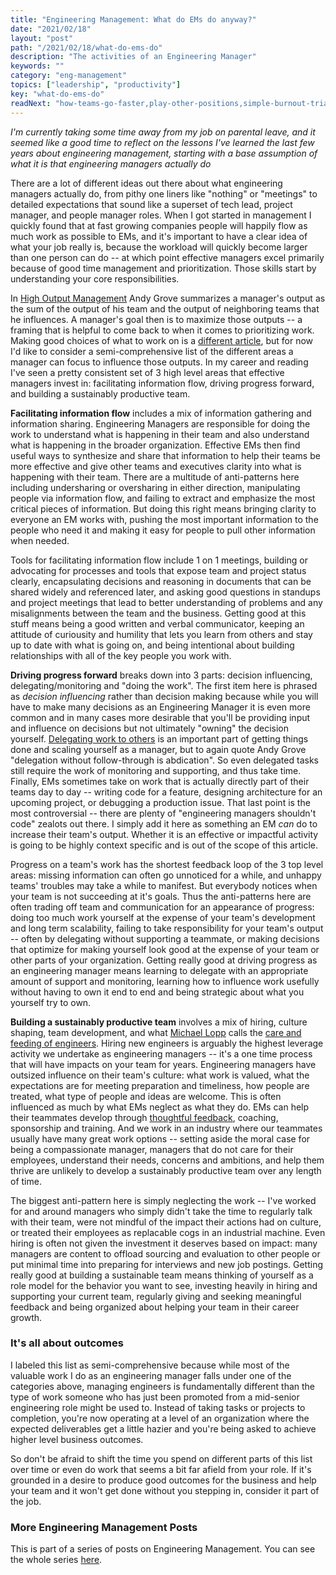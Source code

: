 ```yaml
---
title: "Engineering Management: What do EMs do anyway?"
date: "2021/02/18"
layout: "post"
path: "/2021/02/18/what-do-ems-do"
description: "The activities of an Engineering Manager"
keywords: ""
category: "eng-management"
topics: ["leadership", "productivity"]
key: "what-do-ems-do"
readNext: "how-teams-go-faster,play-other-positions,simple-burnout-triage"
---
```


*I'm currently taking some time away from my job on parental leave, and it seemed like a good time to reflect on the lessons I've learned the last few years about engineering management, starting with a base assumption of what it is that engineering managers actually do*

There are a lot of different ideas out there about what engineering managers actually do, from pithy one liners like "nothing" or "meetings" to detailed expectations that sound like a superset of tech lead, project manager, and people manager roles.  When I got started in management I quickly found that at fast growing companies people will happily flow as much work as possible to EMs, and it's important to have a clear idea of what your job really is, because the workload will quickly become larger than one person can do -- at which point effective managers excel primarily because of good time management and prioritization.  Those skills start by understanding your core responsibilities.  

In [High Output Management](https://amzn.to/2ZvSXnP) Andy Grove summarizes a manager's output as the sum of the output of his team and the output of neighboring teams that he influences.  A manager's goal then is to maximize those outputs -- a framing that is helpful to come back to when it comes to prioritizing work.  Making good choices of what to work on is a [different article](https://benmccormick.org/2021/02/21/ems-choosing-what-to-work-on), but for now I'd like to consider a semi-comprehensive list of the different areas a manager can focus to influence those outputs. In my career and reading I've seen a pretty consistent set of 3 high level areas that effective managers invest in: facilitating information flow, driving progress forward, and building a sustainably productive team. 

**Facilitating information flow** includes a mix of information gathering and information sharing.  Engineering Managers are responsible for doing the work to understand what is happening in their team and also understand what is happening in the broader organization.  Effective EMs then find useful ways to synthesize and share that information to help their teams be more effective and give other teams and executives clarity into what is happening with their team.  There are a multitude of anti-patterns here including undersharing or oversharing in either direction, manipulating people via information flow, and failing to extract and emphasize the most critical pieces of information.  But doing this right means bringing clarity to everyone an EM works with, pushing the most important information to the people who need it and making it easy for people to pull other information when needed.

Tools for facilitating information flow include 1 on 1 meetings, building or advocating for processes and tools that expose team and project status clearly, encapsulating decisions and reasoning in documents that can be shared widely and referenced later, and asking good questions in standups and project meetings that lead to better understanding of problems and any misalignments between the team and the business.  Getting good at this stuff means being a good written and verbal communicator, keeping an attitude of curiousity and humility that lets you learn from others and stay up to date with what is going on, and being intentional about building relationships with all of the key people you work with.  

**Driving progress forward** breaks down into 3 parts: decision influencing, delegating/monitoring and "doing the work".  The first item here is phrased as *decision influencing* rather than decision making because while you will have to make many decisions as an Engineering Manager it is even more common and in many cases more desirable that you'll be providing input and influence on decisions but not ultimately "owning" the decision yourself.  [Delegating work to others](/2021/02/26/ems-how-to-delegate) is an important part of getting things done and scaling yourself as a manager, but to again quote Andy Grove "delegation without follow-through is abdication".  So even delegated tasks still require the work of monitoring and supporting, and thus take time.  Finally, EMs sometimes take on work that is actually directly part of their teams day to day -- writing code for a feature, designing architecture for an upcoming project, or debugging a production issue.  That last point is the most controversial -- there are plenty of "engineering managers shouldn't code" zealots out there.  I simply add it here as something an EM *can* do to increase their team's output.  Whether it is an effective or impactful activity is going to be highly context specific and is out of the scope of this article.  

Progress on a team's work has the shortest feedback loop of the 3 top level areas: missing information can often go unnoticed for a while, and unhappy teams' troubles may take a while to manifest.  But everybody notices when your team is not succeeding at it's goals.  Thus the anti-patterns here are often trading off team and communication for an appearance of progress: doing too much work yourself at the expense of your team's development and long term scalability, failing to take responsibility for your team's output -- often by delegating without supporting a teammate, or making decisions that optimize for making yourself look good at the expense of your team or other parts of your organization.  Getting really good at driving progress as an engineering manager means learning to delegate with an appropriate amount of support and monitoring, learning how to influence work usefully without having to own it end to end and being strategic about what you yourself try to own.  

**Building a sustainably productive team** involves a mix of hiring, culture shaping, team development, and what [Michael Lopp](https://twitter.com/rands) calls the [care and feeding of engineers](https://randsinrepose.com/archives/bored-people-quit/#:~:text=care%20and%20feeding%20of%20engineers).  Hiring new engineers is arguably the highest leverage activity we undertake as engineering managers -- it's a one time process that will have impacts on your team for years.  Engineering managers have outsized influence on their team's culture: what work is valued, what the expectations are for meeting preparation and timeliness, how people are treated, what type of people and ideas are welcome.  This is often influenced as much by what EMs neglect as what they do.  EMs can help their teammates develop through [thoughtful feedback](/2021/03/07/ems-how-to-give-feedback), coaching, sponsorship and training.  And we work in an industry where our teammates usually have many great work options -- setting aside the moral case for being a compassionate manager, managers that do not care for their employees, understand their needs, concerns and ambitions, and help them thrive are unlikely to develop a sustainably productive team over any length of time.  

The biggest anti-pattern here is simply neglecting the work -- I've worked for and around managers who simply didn't take the time to regularly talk with their team, were not mindful of the impact their actions had on culture, or treated their employees as replacable cogs in an industrial machine.  Even hiring is often not given the investment it deserves based on impact: many managers are content to offload sourcing and evaluation to other people or put minimal time into preparing for interviews and new job postings.  Getting really good at building a sustainable team means thinking of yourself as a role model for the behavior you want to see, investing heavily in hiring and supporting your current team, regularly giving and seeking meaningful feedback and being organized about helping your team in their career growth.  

### It's all about outcomes

I labeled this list as semi-comprehensive because while most of the valuable work I do as an engineering manager falls under one of the categories above, managing engineers is fundamentally different than the type of work someone who has just been promoted from a mid-senior engineering role might be used to.  Instead of taking tasks or projects to completion, you're now operating at a level of an organization where the expected deliverables get a little hazier and you're being asked to achieve higher level business outcomes.  

So don't be afraid to shift the time you spend on different parts of this list over time or even do work that seems a bit far afield from your role.  If it's grounded in a desire to produce good outcomes for the business and help your team and it won't get done without you stepping in, consider it part of the job.  

### More Engineering Management Posts

This is part of a series of posts on Engineering Management.  You can see the whole series [here](https://benmccormick.org/engineering-management-thoughts).